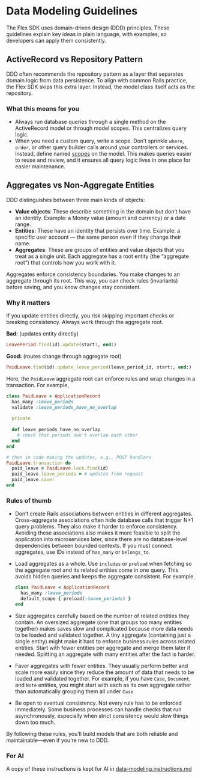 # Data Modeling Guidelines

The Flex SDK uses domain-driven design (DDD) principles. These guidelines explain key ideas in plain language, with examples, so developers can apply them consistently.

## ActiveRecord vs Repository Pattern

DDD often recommends the repository pattern as a layer that separates domain logic from data persistence. To align with common Rails practice, the Flex SDK skips this extra layer. Instead, the model class itself acts as the repository.

### What this means for you

- Always run database queries through a single method on the ActiveRecord model or through model scopes. This centralizes query logic.
- When you need a custom query, write a scope. Don’t sprinkle `where`, `order`, or other query builder calls around your controllers or services. Instead, define named [scopes](https://guides.rubyonrails.org/active_record_querying.html#scopes) on the model. This makes queries easier to reuse and review, and it ensures all query logic lives in one place for easier maintenance.

## Aggregates vs Non-Aggregate Entities

DDD distinguishes between three main kinds of objects:

- **Value objects**: These describe something in the domain but don’t have an identity. Example: a Money value (amount and currency) or a date range.
- **Entities**: These have an identity that persists over time. Example: a specific user account — the same person even if they change their name.
- **Aggregates**: These are groups of entities and value objects that you treat as a single unit. Each aggregate has a root entity (the “aggregate root”) that controls how you work with it.

Aggregates enforce consistency boundaries. You make changes to an aggregate through its root. This way, you can check rules (invariants) before saving, and you know changes stay consistent.

### Why it matters

If you update entities directly, you risk skipping important checks or breaking consistency. Always work through the aggregate root.

**Bad:** (updates entity directly)

```ruby
LeavePeriod.find(id).update(start:, end:)
```

**Good:** (routes change through aggregate root)

```ruby
PaidLeave.find(id).update_leave_period(leave_period_id, start:, end:)
```

Here, the `PaidLeave` aggregate root can enforce rules and wrap changes in a transaction. For example,

```ruby
class PaidLeave < ApplicationRecord
  has_many :leave_periods
  validate :leave_periods_have_no_overlap
  
  private
  
  def leave_periods_have_no_overlap
    # check that periods don't overlap each other
  end
end

# then in code making the updates, e.g., POST handlers
PaidLeave.transaction do
  paid_leave = PaidLeave.lock.find(id)
  paid_leave.leave_periods = # updates from request
  paid_leave.save!
end
```

### Rules of thumb

- Don’t create Rails associations between entities in different aggregates. Cross-aggregate associations often hide database calls that trigger N+1 query problems. They also make it harder to enforce consistency. Avoiding these associations also makes it more feasible to split the application into microservices later, since there are no database-level dependencies between bounded contexts. If you must connect aggregates, use IDs instead of `has_many` or `belongs_to`.
- Load aggregates as a whole. Use `includes` or `preload` when fetching so the aggregate root and its related entities come in one query. This avoids hidden queries and keeps the aggregate consistent. For example.

  ```ruby
  class PaidLeave < ApplicationRecord
    has_many :leave_periods
    default_scope { preload(:leave_periods) }
  end
  ```

- Size aggregates carefully based on the number of related entities they contain. An oversized aggregate (one that groups too many entities together) makes saves slow and complicated because more data needs to be loaded and validated together. A tiny aggregate (containing just a single entity) might make it hard to enforce business rules across related entities. Start with fewer entities per aggregate and merge them later if needed. Splitting an aggregate with many entities after the fact is harder.
- Favor aggregates with fewer entities. They usually perform better and scale more easily since they reduce the amount of data that needs to be loaded and validated together. For example, if you have `Case`, `Document`, and `Note` entities, you might start with each as its own aggregate rather than automatically grouping them all under `Case`.
- Be open to eventual consistency. Not every rule has to be enforced immediately. Some business processes can handle checks that run asynchronously, especially when strict consistency would slow things down too much.

By following these rules, you’ll build models that are both reliable and maintainable—even if you’re new to DDD.

### For AI

A copy of these instructions is kept for AI in [data-modeling.instructions.md](/.github/instructions/data-modeling.instructions.md)
